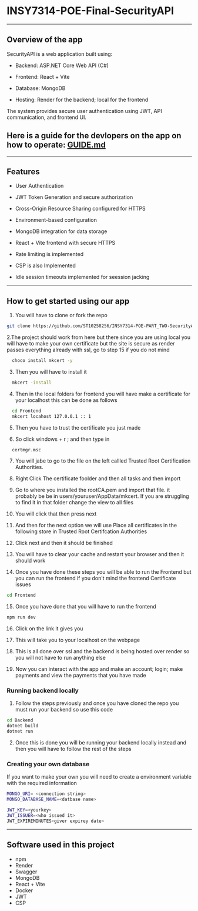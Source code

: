 # INSY7314-POE-Final-SecurityAPI

---
## Overview of the app
SecurityAPI is a web application built using:

- Backend: ASP.NET Core Web API (C#)

- Frontend: React + Vite

- Database: MongoDB

- Hosting: Render for the backend; local for the frontend

The system provides secure user authentication using JWT, API communication, and frontend UI.


## Here is a guide for the devlopers on the app on how to operate: [GUIDE.md](https://github.com/ST10258256/INSY7314-POE-PART_TWO-SecurityAPI/blob/main/GUIDE.md)

---

## Features

- User Authentication

- JWT Token Generation and secure authorization

- Cross-Origin Resource Sharing configured for HTTPS

- Environment-based configuration

- MongoDB integration for data storage

- React + Vite frontend with secure HTTPS

- Rate limiting is implemented

- CSP is also Implemented

- Idle session timeouts implemented for seession jacking

---

## How to get started using our app

1. You will have to clone or fork the repo

```bash
git clone https://github.com/ST10258256/INSY7314-POE-PART_TWO-SecurityAPI.git
```

2.The project should work from here but there since you are using local you will have to make your own certificate but the site is secure as render passes everything already with ssl, go to step 15 if you do not mind

```bash
  choco install mkcert -y
```

3. Then you will have to install it 

```bash
  mkcert -install
```

4. Then in the local folders for frontend you will have make a certificate for your localhost this can be done as follows

```bash
  cd Frontend
  mkcert locahost 127.0.0.1 :: 1
```

5. Then you have to trust the certificate you just made

6. So click windows + r ; and then type in 

```bash
  certmgr.msc
```

7. You will jabe to go to the file on the left callled Trusted Root Certification Authorities.

8. Right Click The certificate foolder and then all tasks and then import

9. Go to where you installed the rootCA.pem and import that file. it probably be be in users/youruser/AppData/mkcert. If you are struggling to find it in that folder change the view to all files

10. You will click that then press next 

11. And then for the next option we will use Place all certificates in the following store in Trusted Root Certifcation Authorities

12. Click next and then it should be finished

13. You will have to clear your cache and restart your browser  and then it should work


14. Once you have done these steps you will be able to run the Frontend but you can run the frontend if you don't mind the frontend Certificate issues

```bash
cd Frontend
```

15. Once you have done that you will have to run the frontend

```bash
npm run dev
```

16. Click on the link it gives you
    
17. This will take you to your localhost on the webpage

19. This is all done over ssl and the backend is being hosted over render so you will not have to run anything else
  
21. Now you can interact with the app and make an account; login; make payments and view the payments that you have made

### Running backend locally

1. Follow the steps previously and once you have cloned the repo you must run your backend so use this code

```bash
cd Backend
dotnet build
dotnet run

```

2. Once this is done you will be running your backend locally instead and then you will have to follow the rest of the steps

### Creating your own database

If you want to make your own you will need to create a environment variable with the required information 

```bash
MONGO_URI= <connection string>
MONGO_DATABASE_NAME=<datbase name>

JWT_KEY=<yourkey>
JWT_ISSUER=<who issued it>
JWT_EXPIREMINUTES<giver expirey date>
```

---

## Software used in this project

- npm
- Render
- Swagger
- MongoDB
- React + Vite
- Docker
- JWT
- CSP

